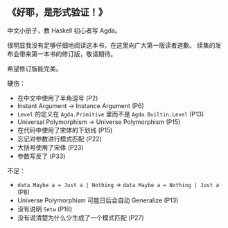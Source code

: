 ## 《好耶，是形式验证！》

中文小册子，教 Haskell 初心者写 Agda。

很明显我没有足够仔细地阅读这本书，在这里向广大第一版读者道歉。
续集的发布会带来第一本书的修订版，敬请期待。

希望修订版能完美。

硬伤：

+ 在中文中使用了半角逗号 (P2)
+ Instant Argument -> Instance Argument (P6)
+ `Level` 的定义在 `Agda.Primitive` 里而不是 `Agda.Builtin.Level` (P13)
+ Universal Polymorphism -> Universe Polymorphism (P15)
+ 在代码中使用了宋体的下划线 (P15)
+ 忘记对参数进行模式匹配 (P22)
+ 大括号使用了宋体 (P23)
+ 参数写反了 (P33)

不足：

+ `data Maybe a = Just a | Nothing` -> `data Maybe a = Nothing | Just a` (P8)
+ Universe Polymorphism 可能日后会自动 Generalize (P13)
+ 没有说明 `Setω` (P16)
+ 没有说清楚为什么少生成了一个模式匹配 (P27)

